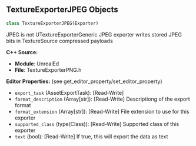 ## TextureExporterJPEG Objects

```python
class TextureExporterJPEG(Exporter)
```

JPEG is not UTextureExporterGeneric
JPEG exporter writes stored JPEG bits in TextureSource compressed payloads

**C++ Source:**

- **Module**: UnrealEd
- **File**: TextureExporterPNG.h

**Editor Properties:** (see get_editor_property/set_editor_property)

- ``export_task`` (AssetExportTask):  [Read-Write]
- ``format_description`` (Array[str]):  [Read-Write] Descriptiong of the export format
- ``format_extension`` (Array[str]):  [Read-Write] File extension to use for this exporter
- ``supported_class`` (type(Class)):  [Read-Write] Supported class of this exporter
- ``text`` (bool):  [Read-Write] If true, this will export the data as text

<a id="unreal.TextureExporterUEJPEG"></a>